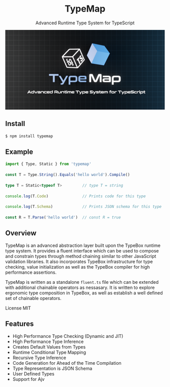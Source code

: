 <div align='center'>

<h1>TypeMap</h1>

<p>Advanced Runtime Type System for TypeScript</p>
	
<img src="./typemap.png" />

<br />

</div>

## Install

```bash
$ npm install typemap
```

## Example

```typescript
import { Type, Static } from 'typemap'

const T = Type.String().Equals('hello world').Compile()

type T = Static<typeof T>         // type T = string

console.log(T.Code)               // Prints code for this type

console.log(T.Schema)             // Prints JSON schema for this type

const R = T.Parse('hello world')  // const R = true
```

## Overview

TypeMap is an advanced abstraction layer built upon the TypeBox runtime type system. It provides a fluent interface which can be used to compose and constrain types through method chaining similar to other JavaScript validation libraries. It also incorporates TypeBox infrastructure for type checking, value initialization as well as the TypeBox compiler for high performance assertions.

TypeMap is written as a standalone `fluent.ts` file which can be extended with additional chainable operators as nessasary. It is written to explore ergonomic type composition in TypeBox, as well as establish a well defined set of chainable operators.

License MIT

## Features

- High Performance Type Checking (Dynamic and JIT)
- High Performance Type Inference
- Creates Default Values from Types
- Runtime Conditional Type Mapping
- Recursive Type Inference
- Code Generation for Ahead of the Time Compilation
- Type Representation is JSON Schema
- User Defined Types
- Support for Ajv

